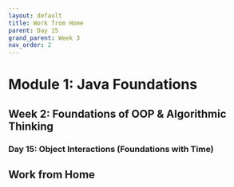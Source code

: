 ```yaml
---
layout: default
title: Work from Home
parent: Day 15
grand_parent: Week 3
nav_order: 2
---
```


# Module 1: Java Foundations
## Week 2: Foundations of OOP & Algorithmic Thinking
### Day 15: Object Interactions (Foundations with Time)

## Work from Home

